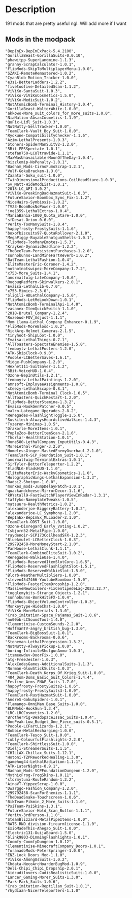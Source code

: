 # Description

191 mods that are pretty useful ngl. Will add more if I want

## Mods in the modpack

    "BepInEx-BepInExPack-5.4.2100",
    "GorillaBeast-GorillaSuits-0.0.10",
    "phawitpp-SuperLandmine-1.1.3",
    "granny-ScrapCalculator-1.0.1",
    "FlipMods-SkipToMultiplayerMenu-1.0.0",
    "SZAKI-RemoteRemastered-1.0.2",
    "CyanBlob-Motion_Tracker-1.0.0",
    "e3s1-BetterLadders-1.2.2",
    "fivetoofive-DetailedScan-1.1.2",
    "ViViKo-SantaSuit-1.0.3",
    "ViViKo-ViViKoCosmetics-1.5.0",
    "ViViKo-MedicSuit-1.0.2",
    "NotAtomicBomb-Terminal_History-1.0.4",
    "GorillaBeast-WalterWhite-1.0.0",
    "akkowo-More_suit_colors_for_more_suits-1.0.0",
    "NiaNation-AbsasCosmetics-1.1.9",
    "QuFix-Lidl_Suit-1.0.3",
    "NutNutty-SellTracker-1.0.0",
    "TeamClark-Vault_Boy_Suit-1.0.0",
    "Ryokune-CompatibilityChecker-1.1.6",
    "Azim-LethalPresents-1.0.3",
    "Stoners-SpiderManSuitV2-1.2.0",
    "5Bit-FPSSpectate-1.0.1",
    "stefan750-LCUltrawide-1.1.1",
    "MaxWasUnavailable-MoonOfTheDay-1.0.4",
    "bizzlemip-NoPenalty-1.0.1",
    "Badham_Mods-CirnoFumoScrap-1.2.1",
    "Vulf-GokuBracken-1.3.0",
    "Zaaatar-Goku_suit-1.0.0",
    "TwinDimensionalProductions-CoilHeadStare-1.0.3",
    "Sv_Matt-HideModList-1.0.1",
    "2018-LC_API-3.0.2",
    "ViViKo-BreakingBadHazmatSuit-1.0.3",
    "FutureSavior-Boombox_Sync_Fix-1.1.2",
    "NiceHairs-Symbiosis-1.0.2",
    "TV23-BoomBoxNoPower-1.0.0",
    "joe1359-LethalExtras-1.0.4",
    "ManiaBania-1000_Quota_Stare-1.0.0",
    "sfDesat-Orion-0.6.0",
    "Verity-TooManySuits-1.0.4",
    "happyfrosty-FrostySuits-1.1.6",
    "boxofbiscuits97-QuotaRollover-2.1.0",
    "MegaPiggy-BuyableShotgunShells-1.0.1",
    "FlipMods-TooManyEmotes-1.5.3",
    "Krayken-DynamicDeadline-1.2.2",
    "TheBeeTeam-PersistentPurchases-1.2.0",
    "sunnobunno-LandMineFartReverb-1.0.2",
    "BatTeam-LethalFashion-1.0.4",
    "EliteMasterEric-Coroner-1.4.2",
    "notnotnotswipez-MoreCompany-1.7.2",
    "x753-More_Suits-1.4.1",
    "anormaltwig-LateCompany-1.0.6",
    "RugbugRedfern-Skinwalkers-2.0.1",
    "Evaisa-LethalLib-0.7.0",
    "x753-Mimics-2.3.0",
    "Sligili-HDLethalCompany-1.5.6",
    "FlipMods-LetMeLookDown-1.0.1",
    "NotAtomicBomb-TerminalApi-1.4.0",
    "vasanex-ItemQuickSwitch-1.1.0",
    "2018-Brutal_Company-1.2.4",
    "Rozebud-FOV_Adjust-1.1.1",
    "Mom_Llama-Lethal_Company_Enhancer-0.1.9",
    "FlipMods-MoreBlood-1.0.2",
    "RickArg-Helmet_Cameras-2.1.5",
    "tinyhoot-ShipLoot-1.0.0",
    "Evaisa-LethalThings-0.7.1",
    "AllToasters-SpectateEnemies-1.5.0",
    "femboytv-LethalPosters-1.2.0",
    "ATK-ShipClock-0.9.0",
    "Pooble-LCBetterSaves-1.6.1",
    "Midge-PushCompany-1.2.0",
    "Hexnet111-SuitSaver-1.1.2",
    "5Bit-VoiceHUD-1.0.4",
    "Ozone-BepInUtils-1.2.1",
    "femboytv-LethalPaintings-1.2.0",
    "amnsoft-EmployeeAssignments-1.0.8",
    "xCeezy-LethalEscape-0.8.1",
    "NotAtomicBomb-Terminal_Clock-1.0.5",
    "AllToasters-QuickRestart-1.2.0",
    "FlipMods-BetterStamina-1.3.2",
    "Evaisa-HookGenPatcher-0.0.5",
    "malco-Lategame_Upgrades-2.8.2",
    "Renegades-FlashlightToggle-1.5.0",
    "Suskitech-AlwaysHearActiveWalkies-1.4.3",
    "Tyzeron-Minimap-1.0.5",
    "Drakorle-MoreItems-1.0.1",
    "PopleZoo-BetterItemScan-2.1.6",
    "Thorlar-HealthStation-1.0.1",
    "Rune580-LethalCompany_InputUtils-0.4.3",
    "MoreLethal-Pinger-3.2.0",
    "HomelessGinger-MaskedEnemyOverhaul-2.1.0",
    "TeamClark-SCP_Foundation_Suit-1.0.1",
    "anormaltwig-TerminalExtras-1.0.1",
    "SirTyler-BetterTeleporter-1.2.2",
    "EladNLG-EladsHUD-1.1.0",
    "EliteMasterEric-WackyCosmetics-1.1.0",
    "HolographicWings-LethalExpansion-1.3.3",
    "Radsi2-Shotgun-1.0.0",
    "monkes_mods-JumpDelayPatch-1.0.1",
    "quackandcheese-MirrorDecor-1.1.6",
    "kRYstall9-FastSwitchPlayerViewInRadar-1.3.1",
    "taffyko-NameplateTweaks-1.0.5",
    "matsuura-HealthMetrics-1.0.2",
    "alexanderjoe-BiggeryBattery-1.0.2",
    "alexanderjoe-LC_Symphony-1.2.0",
    "BepInEx-BepInEx_MLLoader-2.1.0",
    "TeamClark-ODST_Suit-1.0.0",
    "Ozone-Disregard_Early_Voting-1.0.2",
    "Isbjorn52-MetalPipe-1.0.0",
    "raydenoir-SCP173CoilheadSFX-1.2.3",
    "BlueAmulet-LCBetterClock-1.0.3",
    "299792458-MoreMoneyStart-2.1.0",
    "PanHouse-LethalClunk-1.1.1",
    "TeamClark-CombineEliteSuit-1.0.2",
    "Renegades-WalkieUse-1.4.0",
    "FlipMods-ReservedItemSlotCore-1.6.5",
    "FlipMods-ReservedFlashlightSlot-1.5.1",
    "FlipMods-ReservedWalkieSlot-1.5.0",
    "Blorb-WeatherMultipliers-1.0.0",
    "steven4547466-YoutubeBoombox-1.5.0",
    "FlipMods-FasterItemDropship-1.2.0",
    "MassiveNewCoilers-FixCentipedeLag-2023.12.7",
    "togglemybits-Strange_Objects-1.2.1",
    "sunnobunno-BonkHitSFX-1.0.4",
    "FlipMods-ObjectVolumeController-1.0.3",
    "Monkeytype-HideChat-1.0.0",
    "ViViKo-MoreMaterials-1.3.0",
    "Crab_imitation-Space_Pajamas_Suit-1.0.6",
    "no00ob-LCSoundTool-1.4.0",
    "Clementinise-CustomSounds-2.2.0",
    "HoffmanTV-angry_british_bug-1.3.0",
    "TeamClark-BigBossSuit-1.0.1",
    "Backrooms-Backrooms-0.0.6",
    "Stoneman-LethalProgression-1.3.2",
    "NutNutty-AlwaysPickup-1.0.0",
    "boring-InfiniteShotgunAmmo-1.0.3",
    "itsmeowdev-DoorFix-1.0.0",
    "atg-FreeJester-1.0.3",
    "AlexCodesGames-AdditionalSuits-1.1.3",
    "Norman-GlowStickSuits-1.0.3",
    "TeamClark-Death_Korps_Of_Krieg_Suit-1.0.0",
    "404_Dom-Doms_Basic_Suit_Colors-1.4.4",
    "Festive_Arms-FNAF_Suits-1.7.0",
    "happyfrosty-FrostySuits2-1.0.6",
    "happyfrosty-FrostySuits3-1.0.9",
    "TeamClark-RustHazmatSuit-1.0.0",
    "AndreS-GokuSpiders-1.0.1",
    "Flamango-OmniMan_Base_Suits-1.0.0",
    "BLKNeko-HookGun-1.3.4",
    "LRC-LRCCosmetics-1.2.0",
    "BrotherPig-DeadSpaceIssac_Suits-1.0.4",
    "OnePeak-Low_Budget_One_Piece_suits-0.5.1",
    "Pooble-LCFartLizards-1.2.1",
    "Bobbie-MetalRecharging-1.0.0",
    "TeamClark-Tesco_Suit-1.0.0",
    "cubly-ColourfulFlashlights-2.2.0",
    "TeamClark-ShirtlessSuit-1.0.0",
    "Dielji-StreamerSuits-1.1.5",
    "CHILLAX-Chillax_Suits-1.12.1",
    "Hotoni-TZPReworkedHealing-1.3.0",
    "gamehog44-LethalRadiation-1.1.1",
    "ATK-LaterNights-0.9.1",
    "Badham_Mods-SCPFoundationDungeon-1.2.0",
    "MythicFrog-FrogSkins-1.0.11",
    "stormytuna-RouteRandom-1.2.2",
    "AinaVT-YippeeScrap-1.0.0",
    "Dwarggo-Fashion_Company-1.2.0",
    "299792458-ScanForEnemies-1.1.1",
    "TheDeadSnake-Touchscreen-1.0.6",
    "BikTeam-Pikmin_2_More_Suits-1.1.0",
    "PsiTeam-PsiSkins-1.3.1",
    "FutureSavior-Hold_Scan_Button-1.1.1",
    "Verity-3rdPerson-1.1.0",
    "SteamBlizzard-MetalPipeItems-1.0.0",
    "RATS_RND_division-firearmlicense-1.1.0",
    "ExioMadeThis-Ahegao_Suit-1.0.0",
    "Electric131-OuijaBoard-1.5.0",
    "blink9803-DimmingFlashlights-1.0.1",
    "Coomfy-CoomfyDungeon-1.0.12",
    "Clementinise-MinecraftCompany_Doors-1.0.1",
    "ToranadoMods-PeterSpringer-1.0.0",
    "ENZ-Lock_Doors_Mod-1.1.0",
    "ViViKo-AmongUsSuits-1.0.2",
    "Chdata-NecoArcHoarderBugMod-1.0.9",
    "Deli-Chipi_Chipi_Dropship-2.0.1",
    "kidcudilovers-CudisRealisticSuits-1.0.0",
    "Lancer_Gaming-Morer_Suits-1.3.0",
    "Park-Park_Suits-1.0.6",
    "Crab_imitation-Reptilian_Suit-1.0.1",
    "rhydiaan-NicerTeleporters-1.1.0"

